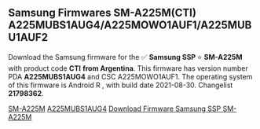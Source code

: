 <h2>Samsung Firmwares SM-A225M(CTI) A225MUBS1AUG4/A225MOWO1AUF1/A225MUBU1AUF2</h2>
Download the Samsung firmware for the ✅ <strong>Samsung SSP </strong> ⭐ <strong>SM-A225M</strong> with product code <strong>CTI</strong> <strong> from Argentina</strong>. This firmware has version number PDA <strong>A225MUBS1AUG4</strong> and CSC A225MOWO1AUF1. The operating system of this firmware is Android R , with build date 2021-08-30. Changelist <strong>21798362</strong>.


[SM-A225M](https://samfirm.shop/samsung/model/SM-A225M)
[A225MUBS1AUG4](https://samfirm.shop/samsung/pda/A225MUBS1AUG4)
[Download Firmware Samsung SSP SM-A225M](https://samfirm.shop/samsung/firmware/453086)
